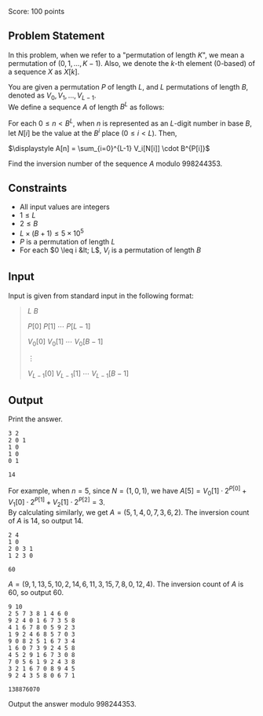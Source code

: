 Score: $100$ points

## Problem Statement

In this problem, when we refer to a "permutation of length $K$", we mean a permutation of $(0, 1, \dots, K - 1)$. Also, we denote the $k$-th element ($0$-based) of a sequence $X$ as $X[k]$.

You are given a permutation $P$ of length $L$, and $L$ permutations of length $B$, denoted as $V_{0}, V_{1}, \dots, V_{L - 1}$.<br>
We define a sequence $A$ of length $B^L$ as follows:

For each $0 \leq n < B^L$, when $n$ is represented as an $L$-digit number in base $B$, let $N[i]$ be the value at the $B^i$ place ($0 \leq i < L$). Then,

$\displaystyle A[n] = \sum_{i=0}^{L-1} V_i[N[i]] \cdot B^{P[i]}$

Find the inversion number of the sequence $A$ modulo $998244353$.

## Constraints

- All input values are integers
- $1 \leq L$
- $2 \leq B$
- $L \times (B + 1) \leq 5 \times 10^{5}$
- $P$ is a permutation of length $L$
- For each $0 \leq i &lt; L$, $V_{i}$ is a permutation of length $B$

## Input

Input is given from standard input in the following format:

> $L$ $B$
> 
> $P[0]$ $P[1]$ $\cdots$ $P[L - 1]$
> 
> $V_{0}[0]$ $V_{0}[1]$ $\cdots$ $V_{0}[B - 1]$
> 
> $\vdots$
> 
> $V_{L - 1}[0]$ $V_{L - 1}[1]$ $\cdots$ $V_{L - 1}[B - 1]$

## Output

Print the answer.

```input1
3 2
2 0 1
1 0
1 0
0 1
```

```output1
14
```

For example, when $n = 5$, since $N = (1, 0, 1)$, we have $A[5] = V_{0}[1] \cdot 2^{P[0]} + V_{1}[0] \cdot 2^{P[1]} + V_{2}[1] \cdot 2^{P[2]}=3$.<br>
By calculating similarly, we get $A = (5, 1, 4, 0, 7, 3, 6, 2)$. The inversion count of $A$ is $14$, so output $14$.

```input2
2 4
1 0
2 0 3 1
1 2 3 0
```

```output2
60
```

$A = (9, 1, 13, 5, 10, 2, 14, 6, 11, 3, 15, 7, 8, 0, 12, 4)$. The inversion count of $A$ is $60$, so output $60$.

```input3
9 10
2 5 7 3 8 1 4 6 0
9 2 4 0 1 6 7 3 5 8
4 1 6 7 8 0 5 9 2 3
1 9 2 4 6 8 5 7 0 3
9 0 8 2 5 1 6 7 3 4
1 6 0 7 3 9 2 4 5 8
4 5 2 9 1 6 7 3 0 8
7 0 5 6 1 9 2 4 3 8
3 2 1 6 7 0 8 9 4 5
9 2 4 3 5 8 0 6 7 1
```

```output3
138876070
```

Output the answer modulo $998244353$.